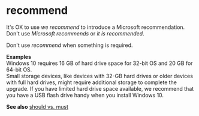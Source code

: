 # recommend

It's OK to use *we recommend* to introduce a Microsoft recommendation. Don't use *Microsoft recommends* or *it is recommended*.

Don't use *recommend* when something is required.

**Examples**  
Windows 10 requires 16 GB of hard drive space for 32-bit OS and 20 GB for 64-bit OS.<br />
Small
storage devices, like devices with 32-GB hard drives or older devices
with full hard drives, might require additional storage to complete
the upgrade. If you have limited hard drive space available, we
recommend that you have a USB flash drive handy when you install
Windows 10.

**See also** [should vs. must](~/a-z-word-list-term-collections/s/should-vs-must.md)
